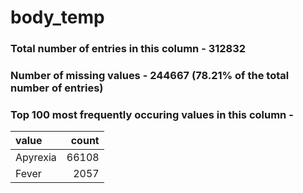 
# body_temp

### Total number of entries in this column - 312832

### Number of missing values - 244667 (78.21% of the total number of entries)

### Top 100 most frequently occuring values in this column -

| value    |   count |
|:---------|--------:|
| Apyrexia |   66108 |
| Fever    |    2057 |
